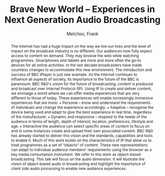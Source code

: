 --- 
  title: "Brave New World – Experiences in Next Generation Audio Broadcasting" 
  abstract: "The Internet has had a huge impact on the way we live our lives and the level of impact on the broadcast industry is no different. Our audiences now fully expect access to content on demand. They may browse the web while watching programmes. Smartphones and tablets are more and more often the go-to devices for all online activities. In the last decade broadcasters have made countless changes to accommodate this new environment. The introduction and success of BBC iPlayer is just one example. As the Internet continues to influence all aspects of society, its importance to the future of the BBC is paramount. BBC R&D's vision for the future of broadcasting, content is produced and broadcast over Internet Protocol (IP). Using IP to create and deliver content, we envisage a world where we can offer media experiences that are very different to those of today. These experiences will enable increasingly immersive experiences that are more: • Personal – know and understand the requirements of individuals and change the experience accordingly. • Adaptive – recognise the device being used and adapt to give the best experience in real time, regardless of the manufacturer. • Dynamic and responsive – respond to the needs of the audience in terms of length, depth of interest, location, preferences, lifestyle and age. • Interactive the audience can select specific areas of content to focus on and in some instances create and upload their own associated content. BBC R&D has already started to deliver this vision and the standards, capabilities and tools to enable it. Much of this work builds on the characteristics of IP that allow us to treat programmes as a set of “objects” of content. These new representations can adapt to individual audience members' requirements using the browser as a key media consumption instrument. We refer to this work as object-based broadcasting. This talk will focus on the audio dimension. It will illustrate the vision of object-based audio in broadcasting and highlight the importance of client side audio processing to enable new audience experiences." 
  address: "Atlanta, Georgia" 
  author: "Melchior, Frank" 
  booktitle: "Proceedings of the International Web Audio Conference" 
  editor: "Freeman, Jason and Lerch, Alexander and Paradis, Matthew" 
  month: "Proceedings of the International Web Audio Conference"
  pages: "2016" 
  publisher: "Georgia Tech" 
  series: "WAC '16"
  type: "Keynote"  
  year: "2016" 
  id: "2016_EA_KN2" 
  tags: year2016 
  pdflink: /_data/papers/pdf/2016/2016_KN2.pdf
  ISSN: Can't find it!
---